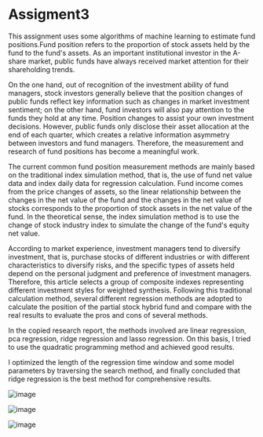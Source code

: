 # Assigment3
  This assignment uses some algorithms of machine learning to estimate fund positions.Fund position refers to the proportion of stock assets held by the fund to the fund's assets. As an important institutional investor in the A-share market, public funds have always received market attention for their shareholding trends. 
  
  On the one hand, out of recognition of the investment ability of fund managers, stock investors generally believe that the position changes of public funds reflect key information such as changes in market investment sentiment; on the other hand, fund investors will also pay attention to the funds they hold at any time. Position changes to assist your own investment decisions. However, public funds only disclose their asset allocation at the end of each quarter, which creates a relative information asymmetry between investors and fund managers. Therefore, the measurement and research of fund positions has become a meaningful work.
  
  The current common fund position measurement methods are mainly based on the traditional index simulation method, that is, the use of fund net value data and index daily data for regression calculation. Fund income comes from the price changes of assets, so the linear relationship between the changes in the net value of the fund and the changes in the net value of stocks corresponds to the proportion of stock assets in the net value of the fund. In the theoretical sense, the index simulation method is to use the change of stock industry index to simulate the change of the fund's equity net value. 
  
  According to market experience, investment managers tend to diversify investment, that is, purchase stocks of different industries or with different characteristics to diversify risks, and the specific types of assets held depend on the personal judgment and preference of investment managers. Therefore, this article selects a group of composite indexes representing different investment styles for weighted synthesis. Following this traditional calculation method, several different regression methods are adopted to calculate the position of the partial stock hybrid fund and compare with the real results to evaluate the pros and cons of several methods.
  
  In the copied research report, the methods involved are linear regression, pca regression, ridge regression and lasso regression. On this basis, I tried to use the quadratic programming method and achieved good results.
  
  I optimized the length of the regression time window and some model parameters by traversing the search method, and finally concluded that ridge regression is the best method for comprehensive results.
  
  ![image](https://user-images.githubusercontent.com/80148045/116342775-c2264680-a815-11eb-9eac-8e869d912935.png)
  
  ![image](https://user-images.githubusercontent.com/80148045/116342980-1d583900-a816-11eb-8ef0-32f3671e3b04.png)

![image](https://user-images.githubusercontent.com/80148045/116343054-45e03300-a816-11eb-9438-a6ae60c69faa.png)


